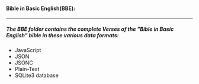 #### Bible in Basic English(BBE):
----
##### The BBE folder contains the complete Verses of the "Bible in Basic English" bible in these various data formats:
* JavaScript
* JSON
* JSONC
* Plain-Text
* SQLite3 database
